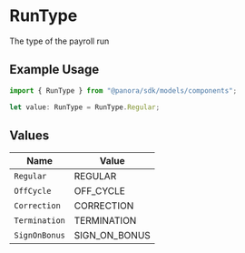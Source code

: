 # RunType

The type of the payroll run

## Example Usage

```typescript
import { RunType } from "@panora/sdk/models/components";

let value: RunType = RunType.Regular;
```

## Values

| Name          | Value         |
| ------------- | ------------- |
| `Regular`     | REGULAR       |
| `OffCycle`    | OFF_CYCLE     |
| `Correction`  | CORRECTION    |
| `Termination` | TERMINATION   |
| `SignOnBonus` | SIGN_ON_BONUS |